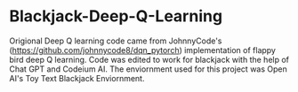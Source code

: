 # Blackjack-Deep-Q-Learning

 Origional Deep Q learning code came from JohnnyCode's (https://github.com/johnnycode8/dqn_pytorch) implementation of flappy bird deep Q learning.
 Code was edited to work for blackjack with the help of Chat GPT and Codeium AI. 
 The enviornment used for this project was Open AI's Toy Text Blackjack Enviornment.
